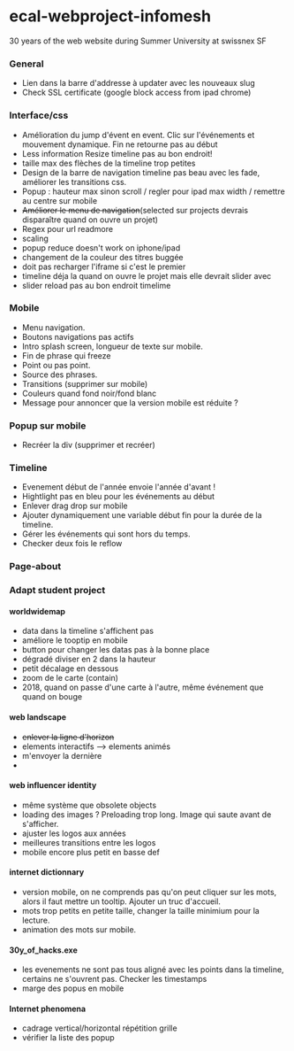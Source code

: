 # ecal-webproject-infomesh
30 years of the web website during Summer University at swissnex SF

### General
- Lien dans la barre d'addresse à updater avec les nouveaux slug
- Check SSL certificate (google block access from ipad chrome)

### Interface/css
- Amélioration du jump d'évent en event. Clic sur l'événements et mouvement dynamique. Fin ne retourne pas au début
- Less information Resize timeline pas au bon endroit!
- taille max des flèches de la timeline trop petites 
- Design de la barre de navigation timeline pas beau avec les fade, améliorer les transitions css. 
- Popup : hauteur max sinon scroll / regler pour ipad max width / remettre au centre sur mobile
- ~~Améliorer le menu de navigation~~(selected sur projects devrais disparaître quand on ouvre un projet)
- Regex pour url readmore
- <Project by> scaling
- popup reduce doesn't work on iphone/ipad
- changement de la couleur des titres buggée
- doit pas recharger l'iframe si c'est le premier
- timeline déja la quand on ouvre le projet mais elle devrait slider avec
- slider reload pas au bon endroit timelime

### Mobile
- Menu navigation.
- Boutons navigations pas actifs
- Intro splash screen, longueur de texte sur mobile. 
- Fin de phrase qui freeze
- Point ou pas point.
- Source des phrases. 
- Transitions (supprimer sur mobile)
- Couleurs quand fond noir/fond blanc
- Message pour annoncer que la version mobile est réduite ?

### Popup sur mobile
- Recréer la div (supprimer et recréer)


### Timeline
- Evenement début de l'année envoie l'année d'avant !
- Hightlight pas en bleu pour les événements au début
- Enlever drag drop sur mobile
- Ajouter dynamiquement une variable début fin pour la durée de la timeline.
- Gérer les événements qui sont hors du temps. 
- Checker deux fois le reflow

### Page-about

  

### Adapt student project
#### worldwidemap
- data dans la timeline s'affichent pas
- améliore le tooptip en mobile
- button pour changer les datas pas à la bonne place
- dégradé diviser en 2 dans la hauteur
- petit décalage en dessous
- zoom de le carte (contain)
- 2018, quand on passe d'une carte à l'autre, même événement que quand on bouge 

#### web landscape
- ~~enlever la ligne d'horizon~~
- elements interactifs --> elements animés
- m'envoyer la dernière
- 

#### web influencer identity
- même système que obsolete objects
- loading des images ? Preloading trop long. Image qui saute avant de s'afficher.
- ajuster les logos aux années
- meilleures transitions entre les logos
- mobile encore plus petit en basse def


#### internet dictionnary
- version mobile, on ne comprends pas qu'on peut cliquer sur les mots, alors il faut mettre un tooltip. Ajouter un truc d'accueil.
- mots trop petits en petite taille, changer la taille minimium pour la lecture.
- animation des mots sur mobile.

#### 30y_of_hacks.exe
- les evenements ne sont pas tous aligné avec les points dans la timeline, certains ne s'ouvrent pas. Checker les timestamps
- marge des popus en mobile

#### Internet phenomena 
- cadrage vertical/horizontal répétition grille
- vérifier la liste des popup









